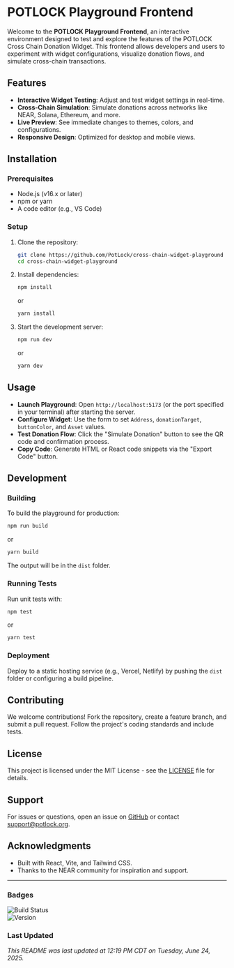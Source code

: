 # POTLOCK Playground Frontend

Welcome to the **POTLOCK Playground Frontend**, an interactive environment designed to test and explore the features of the POTLOCK Cross Chain Donation Widget. This frontend allows developers and users to experiment with widget configurations, visualize donation flows, and simulate cross-chain transactions.

## Features

- **Interactive Widget Testing**: Adjust and test widget settings in real-time.
- **Cross-Chain Simulation**: Simulate donations across networks like NEAR, Solana, Ethereum, and more.
- **Live Preview**: See immediate changes to themes, colors, and configurations.
- **Responsive Design**: Optimized for desktop and mobile views.

## Installation

### Prerequisites

- Node.js (v16.x or later)
- npm or yarn
- A code editor (e.g., VS Code)

### Setup

1. Clone the repository:
   ```bash
   git clone https://github.com/PotLock/cross-chain-widget-playground
   cd cross-chain-widget-playground
   ```
2. Install dependencies:

   ```bash
   npm install
   ```

   or

   ```bash
   yarn install
   ```

3. Start the development server:
   ```bash
   npm run dev
   ```
   or
   ```bash
   yarn dev
   ```

## Usage

- **Launch Playground**: Open `http://localhost:5173` (or the port specified in your terminal) after starting the server.
- **Configure Widget**: Use the form to set `Address`, `donationTarget`, `buttonColor`, and `Asset` values.
- **Test Donation Flow**: Click the "Simulate Donation" button to see the QR code and confirmation process.
- **Copy Code**: Generate HTML or React code snippets via the "Export Code" button.

## Development

### Building

To build the playground for production:

```bash
npm run build
```

or

```bash
yarn build
```

The output will be in the `dist` folder.

### Running Tests

Run unit tests with:

```bash
npm test
```

or

```bash
yarn test
```

### Deployment

Deploy to a static hosting service (e.g., Vercel, Netlify) by pushing the `dist` folder or configuring a build pipeline.

## Contributing

We welcome contributions! Fork the repository, create a feature branch, and submit a pull request. Follow the project's coding standards and include tests.

## License

This project is licensed under the MIT License - see the [LICENSE](LICENSE) file for details.

## Support

For issues or questions, open an issue on [GitHub](https://github.com/PotLock/cross-chain-widget-playground/issues) or contact support@potlock.org.

## Acknowledgments

- Built with React, Vite, and Tailwind CSS.
- Thanks to the NEAR community for inspiration and support.

---

### Badges

![Build Status](https://img.shields.io/badge/build-passing-green)  
![Version](https://img.shields.io/badge/version-1.0.0-blue)

### Last Updated

_This README was last updated at 12:19 PM CDT on Tuesday, June 24, 2025._
